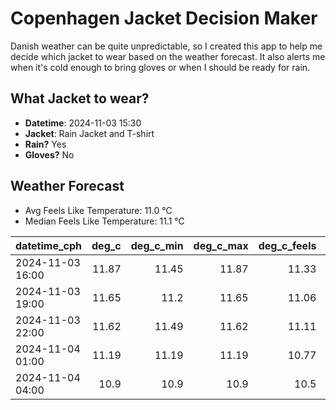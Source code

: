 
# Copenhagen Jacket Decision Maker

Danish weather can be quite unpredictable, so I created this app to help me decide which jacket to wear based on the weather forecast. 
It also alerts me when it's cold enough to bring gloves or when I should be ready for rain.

## What Jacket to wear?

- **Datetime**: 2024-11-03 15:30
- **Jacket**: Rain Jacket and T-shirt
- **Rain?** Yes
- **Gloves?** No

## Weather Forecast
- Avg Feels Like Temperature: 11.0 °C
- Median Feels Like Temperature: 11.1 °C

| datetime_cph     |   deg_c |   deg_c_min |   deg_c_max |   deg_c_feels | weather   | wind   | rain   |
|:-----------------|--------:|------------:|------------:|--------------:|:----------|:-------|:-------|
| 2024-11-03 16:00 |   11.87 |       11.45 |       11.87 |         11.33 | Clouds    | High   | None   |
| 2024-11-03 19:00 |   11.65 |       11.2  |       11.65 |         11.06 | Clouds    | High   | None   |
| 2024-11-03 22:00 |   11.62 |       11.49 |       11.62 |         11.11 | Rain      | High   | Low    |
| 2024-11-04 01:00 |   11.19 |       11.19 |       11.19 |         10.77 | Rain      | Low    | Low    |
| 2024-11-04 04:00 |   10.9  |       10.9  |       10.9  |         10.5  | Rain      | Low    | Low    |
        
